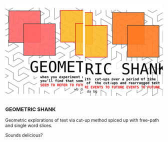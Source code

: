 ![Geometric Shank hommage to WBDADABG](splash.svg)

### GEOMETRIC SHANK

Geometric explorations of text via cut-up method spiced up with free-path and single word slices. 

Sounds delicious?